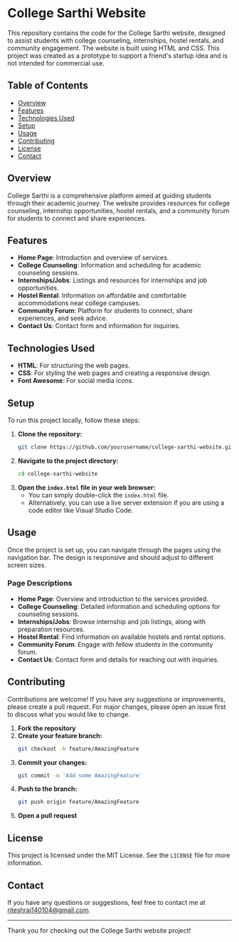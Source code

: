 # College Sarthi Website

This repository contains the code for the College Sarthi website, designed to assist students with college counseling, internships, hostel rentals, and community engagement. The website is built using HTML and CSS. This project was created as a prototype to support a friend's startup idea and is not intended for commercial use.

## Table of Contents
- [Overview](#overview)
- [Features](#features)
- [Technologies Used](#technologies-used)
- [Setup](#setup)
- [Usage](#usage)
- [Contributing](#contributing)
- [License](#license)
- [Contact](#contact)

## Overview
College Sarthi is a comprehensive platform aimed at guiding students through their academic journey. The website provides resources for college counseling, internship opportunities, hostel rentals, and a community forum for students to connect and share experiences.

## Features
- **Home Page**: Introduction and overview of services.
- **College Counseling**: Information and scheduling for academic counseling sessions.
- **Internships/Jobs**: Listings and resources for internships and job opportunities.
- **Hostel Rental**: Information on affordable and comfortable accommodations near college campuses.
- **Community Forum**: Platform for students to connect, share experiences, and seek advice.
- **Contact Us**: Contact form and information for inquiries.

## Technologies Used
- **HTML**: For structuring the web pages.
- **CSS**: For styling the web pages and creating a responsive design.
- **Font Awesome**: For social media icons.

## Setup
To run this project locally, follow these steps:

1. **Clone the repository:**
   ```sh
   git clone https://github.com/yourusername/college-sarthi-website.git
   ```
2. **Navigate to the project directory:**
   ```sh
   cd college-sarthi-website
   ```
3. **Open the `index.html` file in your web browser:**
   - You can simply double-click the `index.html` file.
   - Alternatively, you can use a live server extension if you are using a code editor like Visual Studio Code.

## Usage
Once the project is set up, you can navigate through the pages using the navigation bar. The design is responsive and should adjust to different screen sizes.

### Page Descriptions
- **Home Page**: Overview and introduction to the services provided.
- **College Counseling**: Detailed information and scheduling options for counseling sessions.
- **Internships/Jobs**: Browse internship and job listings, along with preparation resources.
- **Hostel Rental**: Find information on available hostels and rental options.
- **Community Forum**: Engage with fellow students in the community forum.
- **Contact Us**: Contact form and details for reaching out with inquiries.

## Contributing
Contributions are welcome! If you have any suggestions or improvements, please create a pull request. For major changes, please open an issue first to discuss what you would like to change.

1. **Fork the repository**
2. **Create your feature branch:**
   ```sh
   git checkout -b feature/AmazingFeature
   ```
3. **Commit your changes:**
   ```sh
   git commit -m 'Add some AmazingFeature'
   ```
4. **Push to the branch:**
   ```sh
   git push origin feature/AmazingFeature
   ```
5. **Open a pull request**

## License
This project is licensed under the MIT License. See the `LICENSE` file for more information.

## Contact
If you have any questions or suggestions, feel free to contact me at [riteshraj140104@gmail.com](mailto:riteshraj140104@gmail.com).

---

Thank you for checking out the College Sarthi website project!
